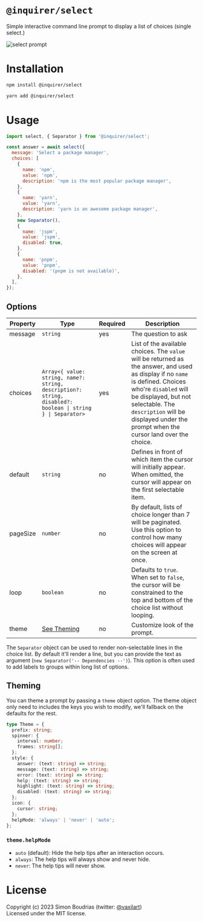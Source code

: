 # `@inquirer/select`

Simple interactive command line prompt to display a list of choices (single select.)

![select prompt](https://cdn.rawgit.com/SBoudrias/Inquirer.js/28ae8337ba51d93e359ef4f7ee24e79b69898962/assets/screenshots/list.svg)

# Installation

```sh
npm install @inquirer/select

yarn add @inquirer/select
```

# Usage

```js
import select, { Separator } from '@inquirer/select';

const answer = await select({
  message: 'Select a package manager',
  choices: [
    {
      name: 'npm',
      value: 'npm',
      description: 'npm is the most popular package manager',
    },
    {
      name: 'yarn',
      value: 'yarn',
      description: 'yarn is an awesome package manager',
    },
    new Separator(),
    {
      name: 'jspm',
      value: 'jspm',
      disabled: true,
    },
    {
      name: 'pnpm',
      value: 'pnpm',
      disabled: '(pnpm is not available)',
    },
  ],
});
```

## Options

| Property | Type                                                                                                       | Required | Description                                                                                                                                                                                                                                                                         |
| -------- | ---------------------------------------------------------------------------------------------------------- | -------- | ----------------------------------------------------------------------------------------------------------------------------------------------------------------------------------------------------------------------------------------------------------------------------------- |
| message  | `string`                                                                                                   | yes      | The question to ask                                                                                                                                                                                                                                                                 |
| choices  | `Array<{ value: string, name?: string, description?: string, disabled?: boolean \| string } \| Separator>` | yes      | List of the available choices. The `value` will be returned as the answer, and used as display if no `name` is defined. Choices who're `disabled` will be displayed, but not selectable. The `description` will be displayed under the prompt when the cursor land over the choice. |
| default  | `string`                                                                                                   | no       | Defines in front of which item the cursor will initially appear. When omitted, the cursor will appear on the first selectable item.                                                                                                                                                 |
| pageSize | `number`                                                                                                   | no       | By default, lists of choice longer than 7 will be paginated. Use this option to control how many choices will appear on the screen at once.                                                                                                                                         |
| loop     | `boolean`                                                                                                  | no       | Defaults to `true`. When set to `false`, the cursor will be constrained to the top and bottom of the choice list without looping.                                                                                                                                                   |
| theme    | [See Theming](#Theming)                                                                                    | no       | Customize look of the prompt.                                                                                                                                                                                                                                                       |

The `Separator` object can be used to render non-selectable lines in the choice list. By default it'll render a line, but you can provide the text as argument (`new Separator('-- Dependencies --')`). This option is often used to add labels to groups within long list of options.

## Theming

You can theme a prompt by passing a `theme` object option. The theme object only need to includes the keys you wish to modify, we'll fallback on the defaults for the rest.

```ts
type Theme = {
  prefix: string;
  spinner: {
    interval: number;
    frames: string[];
  };
  style: {
    answer: (text: string) => string;
    message: (text: string) => string;
    error: (text: string) => string;
    help: (text: string) => string;
    highlight: (text: string) => string;
    disabled: (text: string) => string;
  };
  icon: {
    cursor: string;
  };
  helpMode: 'always' | 'never' | 'auto';
};
```

### `theme.helpMode`

- `auto` (default): Hide the help tips after an interaction occurs.
- `always`: The help tips will always show and never hide.
- `never`: The help tips will never show.

# License

Copyright (c) 2023 Simon Boudrias (twitter: [@vaxilart](https://twitter.com/Vaxilart))<br/>
Licensed under the MIT license.
